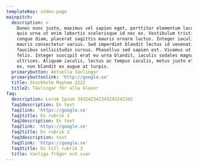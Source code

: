 ```yaml
---
templateKey: index-page
mainpitch:
  description: >
    Donec nunc justo, maximus vel sapien eget, porttitor elementum lacus. Mauris
    quis urna ut enim lobortis scelerisque id nec ex. Vestibulum tristique
    congue diam, placerat sagittis mauris ornare luctus. Integer iaculis quam ut
    mauris consectetur varius. Sed imperdiet blandit lectus id venenatis. Donec
    faucibus sollicitudin cursus. Phasellus sed sapien est. Vivamus ut posuere
    felis. Integer suscipit erat eu urna blandit, iaculis sodales magna
    ultrices. Aliquam iaculis, lectus ac tempus iaculis, metus justo eleifend
    ex, non blandit ex augue at turpis.
  primarybutton: Aktuella tävlingar
  primarybuttonlink: 'http://google.se'
  title: Stockholm Mayhem 2222
  title2: Tävlingar för alla klaser
faq:
  description: Lorum Ipsum 343242342343243242342
  faq1description: En text
  faq1link: 'https://google.se'
  faq1title: En rubrik 1
  faq2description: En text
  faq2link: 'https://google.se'
  faq2title: En rubrik 2
  faq3description: text
  faq3link: 'https://google.se'
  faq3title: En till rubrik 3
  title: Vanliga frågor och svar
---
```


